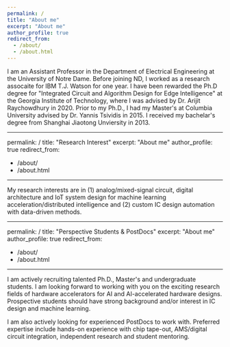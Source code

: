```yaml
---
permalink: /
title: "About me"
excerpt: "About me"
author_profile: true
redirect_from: 
  - /about/
  - /about.html
---
```



I am an Assistant Professor in the Department of Electrical Engineering at the University of Notre Dame. Before joining ND, I worked as a research assocaite for IBM T.J. Watson for one year. I have been rewarded the Ph.D degree for "Integrated Circuit and Algorithm Design for Edge Intelligence" at the Georgia Institute of Technology, where I was advised by Dr. Arijit Raychowdhury in 2020. Prior to my Ph.D., I had my Master's at Columbia University advised by Dr. Yannis Tsividis in 2015. I received my bachelar's degree from Shanghai Jiaotong Unviersity in 2013.


---
permalink: /
title: "Research Interest"
excerpt: "About me"
author_profile: true
redirect_from: 
  - /about/
  - /about.html
---

My research interests are in (1) analog/mixed-signal circuit, digital architecture and IoT system design for machine learning acceleration/distributed intelligence and (2) custom IC design automation with data-driven methods.


---
permalink: /
title: "Perspective Students & PostDocs"
excerpt: "About me"
author_profile: true
redirect_from: 
  - /about/
  - /about.html
---
I am actively recruiting talented Ph.D., Master's and undergraduate students. I am looking forward to working with you on the exciting research fields of hardware accelerators for AI and AI-accelerated hardware designs. Prospective students should have strong background and/or interest in IC design and machine learning. 

I am also actively looking for experienced PostDocs to work with. Preferred expertise include hands-on experience with chip tape-out, AMS/digital circuit integration, independent research and student mentoring.

